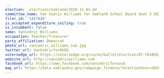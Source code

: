 ```yaml
---
election: _elections/oakland/2020-11-03.md
committee_name: Van Cedric Williams for Oakland School Board Seat 3 2020
filer_id: '1427826'
is_accepted_expenditure_ceiling: true
is_incumbent: false
name: VanCedric Williams
occupation: Teacher/Treasurer
party_affiliation: Democrat
photo_url: vancedric_williams_sub.jpg
twitter_url: VanCedricforOUSD
votersedge_url: https://votersedge.org/ca/en/ballot/election/87-f810b9/address/null/zip/94611/contests/contest/21296/candidate/151500?&cty=ca%2falm&date=2020-11-03
website_url: http://vancedricwilliams.com
facebook_url: https://www.facebook.com/vancedricforousd
map_url: https://data.oaklandca.gov/campaign_finance/?electionYear=2020&candidates=COAK-155159&since=2019-01-01&until=2020-10-23
---
```

